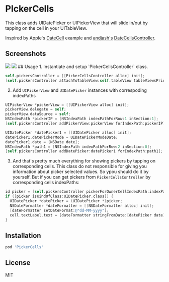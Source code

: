 # PIckerCells
This class adds UIDatePicker or UIPickerView that will slide in/out by tapping on the cell in your UITableView.

Inspired by Apple's [DateCell](https://developer.apple.com/library/ios/samplecode/DateCell/Introduction/Intro.html) example and [andjash's](https://github.com/andjash) [DateCellsController](https://github.com/andjash/DateCellsController).

## Screenshots
<img src=http://i.imgur.com/Z8vbhNFl.png>
<img src=http://i.imgur.com/WfgTUtel.png>
## Usage
1. Instantiate and setup `PickerCellsController` class.

  ```objective-c
  self.pickersController = [[PickerCellsController alloc] init];
  [self.pickersController attachToTableView:self.tableView tableViewsPriorDelegate:self withDelegate:self];
  ```
2. Add `UIPickerView` and `UIDatePicker` instances with correspoding indexPaths

  ```objective-c
  UIPickerView *pickerView = [[UIPickerView alloc] init];
  pickerView.delegate = self;
  pickerView.dataSource = self;
  NSIndexPath *pickerIP = [NSIndexPath indexPathForRow:1 inSection:1];
  [self.pickersController addPickerView:pickerView forIndexPath:pickerIP];
  
  UIDatePicker *datePicker1 = [[UIDatePicker alloc] init];
  datePicker1.datePickerMode = UIDatePickerModeDate;
  datePicker1.date = [NSDate date];
  NSIndexPath *path1 = [NSIndexPath indexPathForRow:2 inSection:0];
  [self.pickersController addDatePicker:datePicker1 forIndexPath:path1];
  ``` 

3. And that's pretty much everything for showing pickers by tapping on corresponding cells. This class do not responsible for giving you information about picker selected values. So ypou should do it by yourself. But if you can get pickers from `PickerCellsController` by corresponding cells indexPaths:

  ```objective-c
  id picker = [self.pickersController pickerForOwnerCellIndexPath:indexPath];
  if ([picker isKindOfClass:UIDatePicker.class]) {
    UIDatePicker *datePicker = (UIDatePicker *)picker;
    NSDateFormatter *dateFormatter = [[NSDateFormatter alloc] init];
    [dateFormatter setDateFormat:@"dd-MM-yyyy"];
    cell.textLabel.text = [dateFormatter stringFromDate:[datePicker date]];
  }
  ```
  
## Installation

```sh
pod 'PickerCells'
```

## License
MIT
